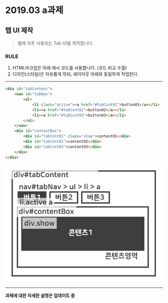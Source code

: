 # 2019.03 a과제
## 탭 UI 제작

> 웹에 자주 사용되는 Tab UI를 제작합니다.

### RULE
1. HTML마크업은 아래 예시 코드를 사용합니다. (코드 비교 수월)
2. 디자인(스타일)은 자유롭게 하되, 레이아웃 아래와 동일하게 작업한다.
***

```html
<div id="tabContent">
    <nav id="tabNav">
        <ul>
            <li class="active"><a href="#tabCont01">button01</a></li>
            <li><a href="#tabCont02">button02</a></li>
            <li><a href="#tabCont03">button03</a></li>
        </ul>
    </nav>
    <div id="contentBox">
        <div id="tabCont01" class="show">content01</div>
        <div id="tabCont02">content02</div>
        <div id="tabCont03">content03</div>
    </div>
</div>
```

![계산기설명1](./201903a_.gif)  

***

__과제에 대한 자세한 설명은 업데이트 중__
  
